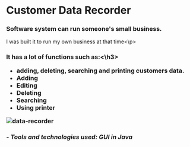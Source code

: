 <h1>Customer Data Recorder</h1>

<h3>Software system can run someone's small business.</h3>
<p>I was built it to run my own business at that time<\p>
 
 <h3>It has a lot of functions such as:<\h3>
 <ul>
   <li>adding, deleting, searching and printing customers data.</li>  
   <li>Adding</li>  
   <li>Editing</li>
   <li>Deleting</li>  
   <li>Searching</li>  
   <li>Using printer</li>
 </ul>
  
![data-recorder](https://user-images.githubusercontent.com/53629881/163659329-38f95200-4494-4f06-a808-26627de56fda.gif)

<h3>- <em>Tools and technologies used: GUI in Java</h3>
